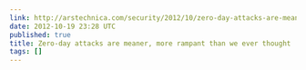 ```yaml
---
link: http://arstechnica.com/security/2012/10/zero-day-attacks-are-meaner-and-more-plentiful-than-thought/
date: 2012-10-19 23:28 UTC
published: true
title: Zero-day attacks are meaner, more rampant than we ever thought | Ars Technica
tags: []
---
```



